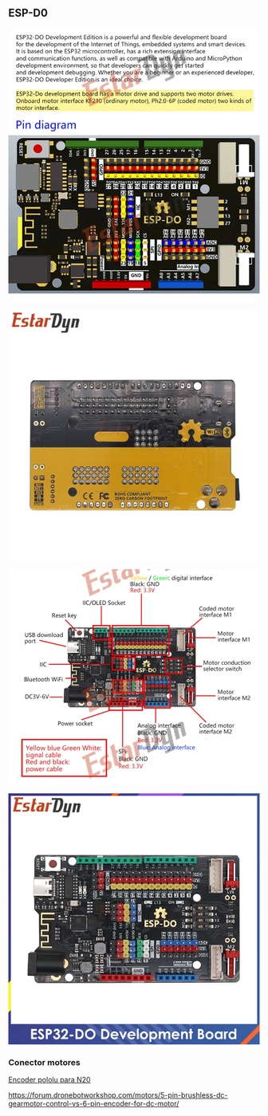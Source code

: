 ## ESP-D0

![](./images/esp-d0_pines.webp)

![](./images/ESP-D0-Placa-de-desarrollo-ESP32-Compatible-con-interfaz-UNO-ESP-DO-examen-de-nivel-de-Robot-56.webp)

![](./images/ESP-D0-funcionality.webp)

![](./images/ESP-D0_Placa-de-desarrollo-ESP32-Compatible-con-interfaz-UNO-ESP-DO-examen-de-nivel-de-Robot-56.webp)

### Conector motores

[Encoder pololu para N20](https://www.pololu.com/blog/860/new-products-magnetic-encoder-pair-kit-with-jst-sh-type-connectors-for-micro-metal-gearmotors)

https://forum.dronebotworkshop.com/motors/5-pin-brushless-dc-gearmotor-control-vs-6-pin-encoder-for-dc-motor/